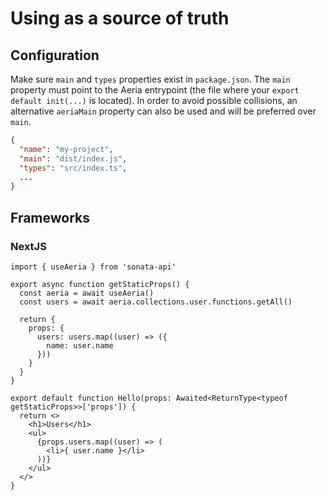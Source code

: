 # Using as a source of truth

## Configuration

Make sure `main` and `types` properties exist in `package.json`. The `main` property must point to the Aeria entrypoint (the file where your `export default init(...)` is located). In order to avoid possible collisions, an alternative `aeriaMain` property can also be used and will be preferred over `main`.

```json
{
  "name": "my-project",
  "main": "dist/index.js",
  "types": "src/index.ts",
  ...
}
```

## Frameworks

### NextJS

```tsx
import { useAeria } from 'sonata-api'

export async function getStaticProps() {
  const aeria = await useAeria()
  const users = await aeria.collections.user.functions.getAll()

  return {
    props: {
      users: users.map((user) => ({
        name: user.name
      }))
    }
  }
}

export default function Hello(props: Awaited<ReturnType<typeof getStaticProps>>['props']) {
  return <>
    <h1>Users</h1>
    <ul>
      {props.users.map((user) => (
        <li>{ user.name }</li>
      ))}
    </ul>
  </>
}
```

